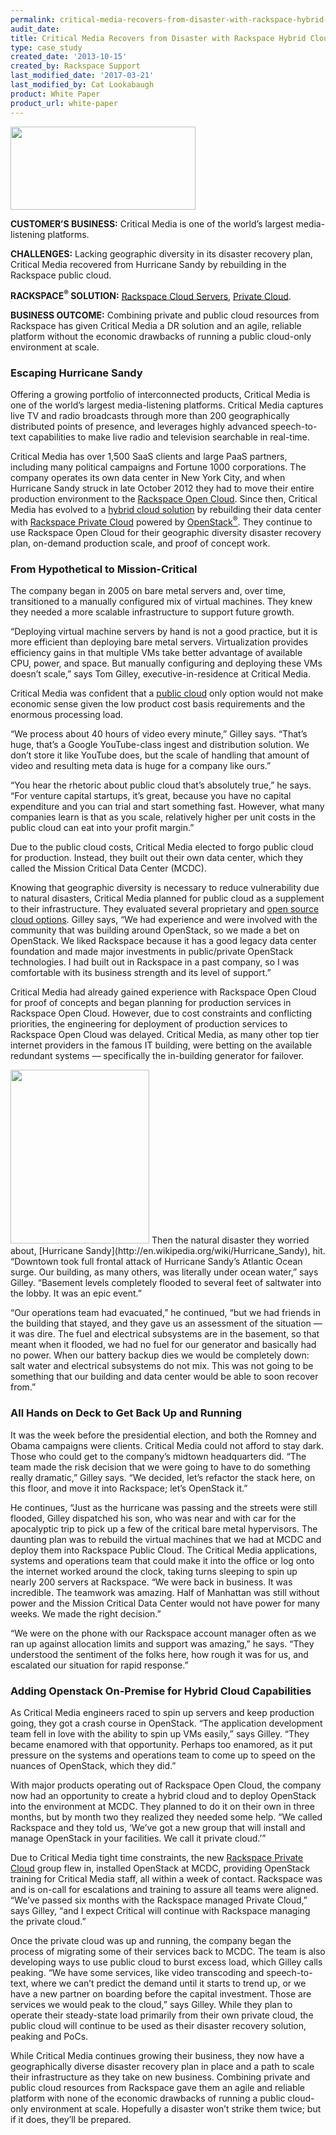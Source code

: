 ```yaml
---
permalink: critical-media-recovers-from-disaster-with-rackspace-hybrid-cloud/
audit_date:
title: Critical Media Recovers from Disaster with Rackspace Hybrid Cloud
type: case_study
created_date: '2013-10-15'
created_by: Rackspace Support
last_modified_date: '2017-03-21'
last_modified_by: Cat Lookabaugh
product: White Paper
product_url: white-paper
---
```


<a href="http://www.critical-media.com/">
   <img src="{% asset_path UseCases/critical-media-recovers-from-disaster-with-rackspace-hybrid-cloud/criticalmedia.png %}" width="296" height="133" />
</a>

**CUSTOMER’S BUSINESS:**
Critical Media is one of the world’s largest media-listening platforms.

**CHALLENGES:** Lacking geographic diversity in its disaster recovery
plan, Critical Media recovered from Hurricane Sandy by rebuilding in the
Rackspace public cloud.

**RACKSPACE<sup>&reg;</sup> SOLUTION:** [Rackspace Cloud
Servers](http://www.rackspace.com/cloud/servers/), [Private
Cloud](http://www.rackspace.com/cloud/private/).

**BUSINESS OUTCOME:** Combining private and public cloud resources from
Rackspace has given Critical Media a DR solution and an agile, reliable
platform without the economic drawbacks of running a public cloud-only
environment at scale.

### Escaping Hurricane Sandy

Offering a growing portfolio of interconnected products, Critical Media
is one of the world’s largest media-listening platforms. Critical Media
captures live TV and radio broadcasts through more than 200
geographically distributed points of presence, and leverages highly
advanced speech-to-text capabilities to make live radio and television
searchable in real-time.

Critical Media has over 1,500 SaaS clients and large PaaS partners,
including many political campaigns and Fortune 1000 corporations. The
company operates its own data center in New York City, and when
Hurricane Sandy struck in late October 2012 they had to move their
entire production environment to the [Rackspace Open
Cloud](https://www.rackspace.com/). Since then, Critical Media has
evolved to a [hybrid cloud
solution](http://www.rackspace.com/cloud/hybrid/) by rebuilding their
data center with [Rackspace Private
Cloud](http://www.rackspace.com/cloud/private/) powered by
[OpenStack<sup>&reg;</sup>](http://www.rackspace.com/cloud/openstack/). They
continue to use Rackspace Open Cloud for their geographic diversity disaster
recovery plan, on-demand production scale, and proof of concept work.

### From Hypothetical to Mission-Critical

The company began in 2005 on bare metal servers and, over time,
transitioned to a manually configured mix of virtual machines. They knew
they needed a more scalable infrastructure to support future growth.

“Deploying virtual machine servers by hand is not a good practice, but
it is more efficient than deploying bare metal servers. Virtualization
provides efficiency gains in that multiple VMs take better advantage of
available CPU, power, and space. But manually configuring and deploying
these VMs doesn’t scale,” says Tom Gilley, executive-in-residence at
Critical Media.

Critical Media was confident that a [public
cloud](http://www.rackspace.com/cloud/public) only option would not make
economic sense given the low product cost basis requirements and the
enormous processing load.

“We process about 40 hours of video every minute,” Gilley says. “That’s
huge, that’s a Google YouTube-class ingest and distribution solution. We
don’t store it like YouTube does, but the scale of handling that amount
of video and resulting meta data is huge for a company like ours.”

“You hear the rhetoric about public cloud that’s absolutely true,” he
says. “For venture capital startups, it’s great, because you have no
capital expenditure and you can trial and start something fast. However,
what many companies learn is that as you scale, relatively higher per
unit costs in the public cloud can eat into your profit margin.”

Due to the public cloud costs, Critical Media elected to forgo public
cloud for production. Instead, they built out their own data center,
which they called the Mission Critical Data Center (MCDC).

Knowing that geographic diversity is necessary to reduce vulnerability
due to natural disasters, Critical Media planned for public cloud as a
supplement to their infrastructure. They evaluated several proprietary
and [open source cloud
options](http://www.rackspace.com/cloud/openstack/). Gilley says, “We
had experience and were involved with the community that was building
around OpenStack, so we made a bet on OpenStack. We liked Rackspace
because it has a good legacy data center foundation and made major
investments in public/private OpenStack technologies. I had built out in
Rackspace in a past company, so I was comfortable with its business
strength and its level of support.”

Critical Media had already gained experience with Rackspace Open Cloud
for proof of concepts and began planning for production services in
Rackspace Open Cloud. However, due to cost constraints and conflicting
priorities, the engineering for deployment of production services to
Rackspace Open Cloud was delayed. Critical Media, as many other top tier
internet providers in the famous IT building, were betting on the
available redundant systems — specifically the in-building generator for
failover.

<img class="right" src="{% asset_path UseCases/critical-media-recovers-from-disaster-with-rackspace-hybrid-cloud/criticalmedia-2.png %}" width="222" height="278" />
Then the natural disaster they worried about, [Hurricane
Sandy](http://en.wikipedia.org/wiki/Hurricane_Sandy), hit. “Downtown
took full frontal attack of Hurricane Sandy’s Atlantic Ocean surge. Our
building, as many others, was literally under ocean water,” says Gilley.
“Basement levels completely flooded to several feet of saltwater into
the lobby. It was an epic event.”

“Our operations team had evacuated,” he continued, “but we had friends
in the building that stayed, and they gave us an assessment of the
situation — it was dire. The fuel and electrical subsystems are in the
basement, so that meant when it flooded, we had no fuel for our
generator and basically had no power. When our battery backup dies we
would be completely down: salt water and electrical subsystems do not
mix. This was not going to be something that our building and data
center would be able to soon recover from.”

### All Hands on Deck to Get Back Up and Running

It was the week before the presidential election, and both the Romney
and Obama campaigns were clients. Critical Media could not afford to
stay dark. Those who could get to the company’s midtown headquarters
did. “The team made the risk decision that we were going to have to do
something really dramatic,” Gilley says. “We decided, let’s refactor the
stack here, on this floor, and move it into Rackspace; let’s OpenStack
it.”

He continues, “Just as the hurricane was passing and the streets were
still flooded, Gilley dispatched his son, who was near and with car for
the apocalyptic trip to pick up a few of the critical bare metal
hypervisors. The daunting plan was to rebuild the virtual machines that
we had at MCDC and deploy them into Rackspace Public Cloud. The Critical
Media applications, systems and operations team that could make it into
the office or log onto the internet worked around the clock, taking
turns sleeping to spin up nearly 200 servers at Rackspace. “We were back
in business. It was incredible. The teamwork was amazing. Half of
Manhattan was still without power and the Mission Critical Data Center
would not have power for many weeks. We made the right decision.”

“We were on the phone with our Rackspace account manager often as we ran
up against allocation limits and support was amazing,” he says. “They
understood the sentiment of the folks here, how rough it was for us, and
escalated our situation for rapid response.”

### Adding Openstack On-Premise for Hybrid Cloud Capabilities

As Critical Media engineers raced to spin up servers and keep production
going, they got a crash course in OpenStack. “The application
development team fell in love with the ability to spin up VMs easily,”
says Gilley. “They became enamored with that opportunity. Perhaps too
enamored, as it put pressure on the systems and operations team to come
up to speed on the nuances of OpenStack, which they did.”

With major products operating out of Rackspace Open Cloud, the company
now had an opportunity to create a hybrid cloud and to deploy OpenStack
into the environment at MCDC. They planned to do it on their own in
three months, but by month two they realized they needed some help. “We
called Rackspace and they told us, ‘We’ve got a new group that will
install and manage OpenStack in your facilities. We call it private
cloud.’”

Due to Critical Media tight time constraints, the new [Rackspace Private
Cloud](http://www.rackspace.com/cloud/private/) group flew in, installed
OpenStack at MCDC, providing OpenStack training for Critical Media
staff, all within a week of contact. Rackspace was and is on-call for
escalations and training to assure all teams were aligned. “We’ve passed
six months with the Rackspace managed Private Cloud,” says Gilley, “and
I expect Critical will continue with Rackspace managing the private
cloud.”

Once the private cloud was up and running, the company began the process
of migrating some of their services back to MCDC. The team is also
developing ways to use public cloud to burst excess load, which Gilley
calls peaking. “We have some services, like video transcoding and
speech-to-text, where we can’t predict the demand until it starts to
trend up, or we have a new partner on boarding before the capital
investment. Those are services we would peak to the cloud,” says Gilley.
While they plan to operate their steady-state load primarily from their
own private cloud, the public cloud will continue to be used as their
disaster recovery solution, peaking and PoCs.

While Critical Media continues growing their business, they now have a
geographically diverse disaster recovery plan in place and a path to
scale their infrastructure as they take on new business. Combining
private and public cloud resources from Rackspace gave them an agile and
reliable platform with none of the economic drawbacks of running a
public cloud-only environment at scale. Hopefully a disaster won’t
strike them twice; but if it does, they’ll be prepared.
